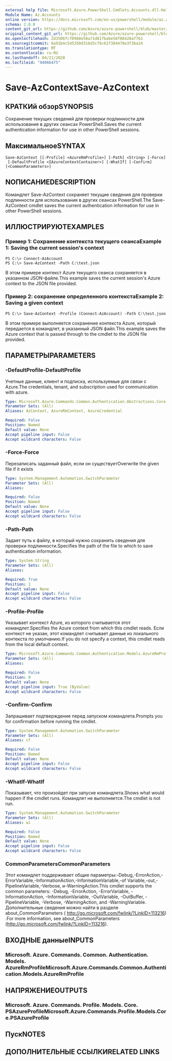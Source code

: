 ```yaml
---
external help file: Microsoft.Azure.PowerShell.Cmdlets.Accounts.dll-Help.xml
Module Name: Az.Accounts
online version: https://docs.microsoft.com/en-us/powershell/module/az.accounts/save-azcontext
schema: 2.0.0
content_git_url: https://github.com/Azure/azure-powershell/blob/master/src/Accounts/Accounts/help/Save-AzContext.md
original_content_git_url: https://github.com/Azure/azure-powershell/blob/master/src/Accounts/Accounts/help/Save-AzContext.md
ms.openlocfilehash: 2d3506fcf0968e58a71d81fbabe56f08428af761
ms.sourcegitcommit: 6a91b4c545350d316d3cf8c62f384478e3f3ba24
ms.translationtype: MT
ms.contentlocale: ru-RU
ms.lasthandoff: 04/21/2020
ms.locfileid: "94066475"
---
```

# <span data-ttu-id="44db6-101">Save-AzContext</span><span class="sxs-lookup"><span data-stu-id="44db6-101">Save-AzContext</span></span>

## <span data-ttu-id="44db6-102">КРАТКИй обзор</span><span class="sxs-lookup"><span data-stu-id="44db6-102">SYNOPSIS</span></span>
<span data-ttu-id="44db6-103">Сохранение текущих сведений для проверки подлинности для использования в других сеансах PowerShell.</span><span class="sxs-lookup"><span data-stu-id="44db6-103">Saves the current authentication information for use in other PowerShell sessions.</span></span>

## <span data-ttu-id="44db6-104">Максимальное</span><span class="sxs-lookup"><span data-stu-id="44db6-104">SYNTAX</span></span>

```
Save-AzContext [[-Profile] <AzureRmProfile>] [-Path] <String> [-Force]
 [-DefaultProfile <IAzureContextContainer>] [-WhatIf] [-Confirm] [<CommonParameters>]
```

## <span data-ttu-id="44db6-105">NОПИСАНИЕ</span><span class="sxs-lookup"><span data-stu-id="44db6-105">DESCRIPTION</span></span>
<span data-ttu-id="44db6-106">Командлет Save-AzContext сохраняет текущие сведения для проверки подлинности для использования в других сеансах PowerShell.</span><span class="sxs-lookup"><span data-stu-id="44db6-106">The Save-AzContext cmdlet saves the current authentication information for use in other PowerShell sessions.</span></span>

## <span data-ttu-id="44db6-107">ИЛЛЮСТРИРУЮТ</span><span class="sxs-lookup"><span data-stu-id="44db6-107">EXAMPLES</span></span>

### <span data-ttu-id="44db6-108">Пример 1: Сохранение контекста текущего сеанса</span><span class="sxs-lookup"><span data-stu-id="44db6-108">Example 1: Saving the current session's context</span></span>
```
PS C:\> Connect-AzAccount
PS C:\> Save-AzContext -Path C:\test.json
```

<span data-ttu-id="44db6-109">В этом примере контекст Azure текущего сеанса сохраняется в указанном JSON-файле.</span><span class="sxs-lookup"><span data-stu-id="44db6-109">This example saves the current session's Azure context to the JSON file provided.</span></span>

### <span data-ttu-id="44db6-110">Пример 2: сохранение определенного контекста</span><span class="sxs-lookup"><span data-stu-id="44db6-110">Example 2: Saving a given context</span></span>
```
PS C:\> Save-AzContext -Profile (Connect-AzAccount) -Path C:\test.json
```

<span data-ttu-id="44db6-111">В этом примере выполняется сохранение контекста Azure, который передается в командлет, в указанный JSON файл.</span><span class="sxs-lookup"><span data-stu-id="44db6-111">This example saves the Azure context that is passed through to the cmdlet to the JSON file provided.</span></span>

## <span data-ttu-id="44db6-112">ПАРАМЕТРЫ</span><span class="sxs-lookup"><span data-stu-id="44db6-112">PARAMETERS</span></span>

### <span data-ttu-id="44db6-113">-DefaultProfile</span><span class="sxs-lookup"><span data-stu-id="44db6-113">-DefaultProfile</span></span>
<span data-ttu-id="44db6-114">Учетные данные, клиент и подписка, используемые для связи с Azure.</span><span class="sxs-lookup"><span data-stu-id="44db6-114">The credentials, tenant, and subscription used for communication with azure.</span></span>

```yaml
Type: Microsoft.Azure.Commands.Common.Authentication.Abstractions.Core.IAzureContextContainer
Parameter Sets: (All)
Aliases: AzContext, AzureRmContext, AzureCredential

Required: False
Position: Named
Default value: None
Accept pipeline input: False
Accept wildcard characters: False
```

### <span data-ttu-id="44db6-115">-Force</span><span class="sxs-lookup"><span data-stu-id="44db6-115">-Force</span></span>
<span data-ttu-id="44db6-116">Перезаписать заданный файл, если он существует</span><span class="sxs-lookup"><span data-stu-id="44db6-116">Overwrite the given file if it exists</span></span>

```yaml
Type: System.Management.Automation.SwitchParameter
Parameter Sets: (All)
Aliases:

Required: False
Position: Named
Default value: None
Accept pipeline input: False
Accept wildcard characters: False
```

### <span data-ttu-id="44db6-117">-Path</span><span class="sxs-lookup"><span data-stu-id="44db6-117">-Path</span></span>
<span data-ttu-id="44db6-118">Задает путь к файлу, в который нужно сохранить сведения для проверки подлинности.</span><span class="sxs-lookup"><span data-stu-id="44db6-118">Specifies the path of the file to which to save authentication information.</span></span>

```yaml
Type: System.String
Parameter Sets: (All)
Aliases:

Required: True
Position: 1
Default value: None
Accept pipeline input: False
Accept wildcard characters: False
```

### <span data-ttu-id="44db6-119">-Profile</span><span class="sxs-lookup"><span data-stu-id="44db6-119">-Profile</span></span>
<span data-ttu-id="44db6-120">Указывает контекст Azure, из которого считывается этот командлет.</span><span class="sxs-lookup"><span data-stu-id="44db6-120">Specifies the Azure context from which this cmdlet reads.</span></span>
<span data-ttu-id="44db6-121">Если контекст не указан, этот командлет считывает данные из локального контекста по умолчанию.</span><span class="sxs-lookup"><span data-stu-id="44db6-121">If you do not specify a context, this cmdlet reads from the local default context.</span></span>

```yaml
Type: Microsoft.Azure.Commands.Common.Authentication.Models.AzureRmProfile
Parameter Sets: (All)
Aliases:

Required: False
Position: 0
Default value: None
Accept pipeline input: True (ByValue)
Accept wildcard characters: False
```

### <span data-ttu-id="44db6-122">-Confirm</span><span class="sxs-lookup"><span data-stu-id="44db6-122">-Confirm</span></span>
<span data-ttu-id="44db6-123">Запрашивает подтверждение перед запуском командлета.</span><span class="sxs-lookup"><span data-stu-id="44db6-123">Prompts you for confirmation before running the cmdlet.</span></span>

```yaml
Type: System.Management.Automation.SwitchParameter
Parameter Sets: (All)
Aliases: cf

Required: False
Position: Named
Default value: None
Accept pipeline input: False
Accept wildcard characters: False
```

### <span data-ttu-id="44db6-124">-WhatIf</span><span class="sxs-lookup"><span data-stu-id="44db6-124">-WhatIf</span></span>
<span data-ttu-id="44db6-125">Показывает, что произойдет при запуске командлета.</span><span class="sxs-lookup"><span data-stu-id="44db6-125">Shows what would happen if the cmdlet runs.</span></span>
<span data-ttu-id="44db6-126">Командлет не выполняется.</span><span class="sxs-lookup"><span data-stu-id="44db6-126">The cmdlet is not run.</span></span>

```yaml
Type: System.Management.Automation.SwitchParameter
Parameter Sets: (All)
Aliases: wi

Required: False
Position: Named
Default value: None
Accept pipeline input: False
Accept wildcard characters: False
```

### <span data-ttu-id="44db6-127">CommonParameters</span><span class="sxs-lookup"><span data-stu-id="44db6-127">CommonParameters</span></span>
<span data-ttu-id="44db6-128">Этот командлет поддерживает общие параметры:-Debug,-ErrorAction,-ErrorVariable,-InformationAction,-InformationVariable,-of Variable,-out,-PipelineVariable,-Verbose, и-WarningAction.</span><span class="sxs-lookup"><span data-stu-id="44db6-128">This cmdlet supports the common parameters: -Debug, -ErrorAction, -ErrorVariable, -InformationAction, -InformationVariable, -OutVariable, -OutBuffer, -PipelineVariable, -Verbose, -WarningAction, and -WarningVariable.</span></span> <span data-ttu-id="44db6-129">Дополнительные сведения можно найти в разделе about_CommonParameters ( http://go.microsoft.com/fwlink/?LinkID=113216) .</span><span class="sxs-lookup"><span data-stu-id="44db6-129">For more information, see about_CommonParameters (http://go.microsoft.com/fwlink/?LinkID=113216).</span></span>

## <span data-ttu-id="44db6-130">ВХОДНЫЕ данные</span><span class="sxs-lookup"><span data-stu-id="44db6-130">INPUTS</span></span>

### <span data-ttu-id="44db6-131">Microsoft. Azure. Commands. Common. Authentication. Models. AzureRmProfile</span><span class="sxs-lookup"><span data-stu-id="44db6-131">Microsoft.Azure.Commands.Common.Authentication.Models.AzureRmProfile</span></span>

## <span data-ttu-id="44db6-132">НАПРЯЖЕНИЕ</span><span class="sxs-lookup"><span data-stu-id="44db6-132">OUTPUTS</span></span>

### <span data-ttu-id="44db6-133">Microsoft. Azure. Commands. Profile. Models. Core. PSAzureProfile</span><span class="sxs-lookup"><span data-stu-id="44db6-133">Microsoft.Azure.Commands.Profile.Models.Core.PSAzureProfile</span></span>

## <span data-ttu-id="44db6-134">Пуск</span><span class="sxs-lookup"><span data-stu-id="44db6-134">NOTES</span></span>

## <span data-ttu-id="44db6-135">ДОПОЛНИТЕЛЬНЫЕ ССЫЛКИ</span><span class="sxs-lookup"><span data-stu-id="44db6-135">RELATED LINKS</span></span>
